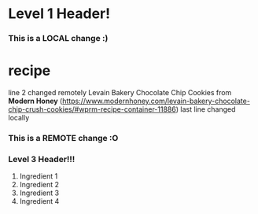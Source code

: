 # Level 1 Header!
### This is a LOCAL change :)
# recipe
line 2 changed remotely
Levain Bakery Chocolate Chip Cookies 
from **Modern Honey** (https://www.modernhoney.com/levain-bakery-chocolate-chip-crush-cookies/#wprm-recipe-container-11886)
last line changed locally
### This is a REMOTE change :O
### Level 3 Header!!!
1. Ingredient 1
2. Ingredient 2
3. Ingredient 3
4. Ingredient 4